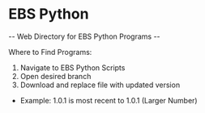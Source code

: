 # EBS Python
-- Web Directory for EBS Python Programs --

Where to Find Programs:
1. Navigate to EBS Python Scripts
2. Open desired branch
3. Download and replace file with updated version
* Example: 1.0.1 is most recent to 1.0.1 (Larger Number)
